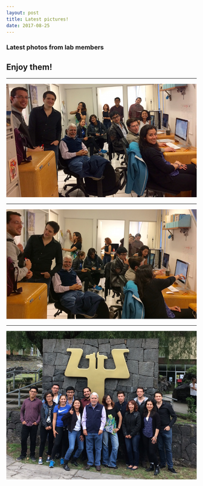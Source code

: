 ```yaml
---
layout: post
title: Latest pictures!
date: 2017-08-25
---
```


### Latest photos from lab members
## Enjoy them!

____  

![Alt text](/LabPictures/IMG_8237.jpg)

____  

![Alt text](/LabPictures/IMG_8243.jpg)

____  

![Alt text](/LabPictures/IMG_8233.JPG)

